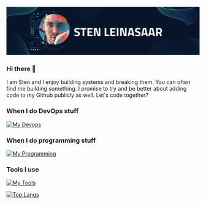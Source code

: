 
![Sten Leinasaar](assets/images/banner.jpeg)


### Hi there 👋


I am Sten and I enjoy building systems and breaking them. You can often find me building something. I promise to try and be better about adding code to my Github publicly as well. Let's code together?



### When I do DevOps stuff

[![My Devops](https://skillicons.dev/icons?i=aws,gcp,gitlab,bash,docker,vim,linux,redhat,ubuntu,nginx,mysql,rabbitmq,kafka,redis,windows,flask,cloudflare&perline=18)](https://skillicons.dev)

### When I do programming stuff

[![My Programming](https://skillicons.dev/icons?i=cs,clojure,c,go,py,lua,regex,java,js,css,html&perline=18)](https://skillicons.dev)

### Tools I use

[![My Tools](https://skillicons.dev/icons?i=vscode,stackoverflow,postman,figma&perline=18)](https://skillicons.dev)

<!--[![Readme Card](https://github-readme-stats.vercel.app/api/pin/?username=StenLeinasaar&repo=A.I-final-project)](https://github.com/anuraghazra/github-readme-stats)-->

[![Top Langs](https://github-readme-stats.vercel.app/api/top-langs/?username=StenLeinasaar&theme=dark)](https://github.com/anuraghazra/github-readme-stats)


<!--
**StenLeinasaar/StenLeinasaar** is a ✨ _special_ ✨ repository because its `README.md` (this file) appears on your GitHub profile.

Here are some ideas to get you started:

- 🔭 I’m currently working on ...
- 🌱 I’m currently learning ...
- 👯 I’m looking to collaborate on ...
- 🤔 I’m looking for help with ...
- 💬 Ask me about ...
- 📫 How to reach me: ...
- 😄 Pronouns: ...
- ⚡ Fun fact: ...
-->
